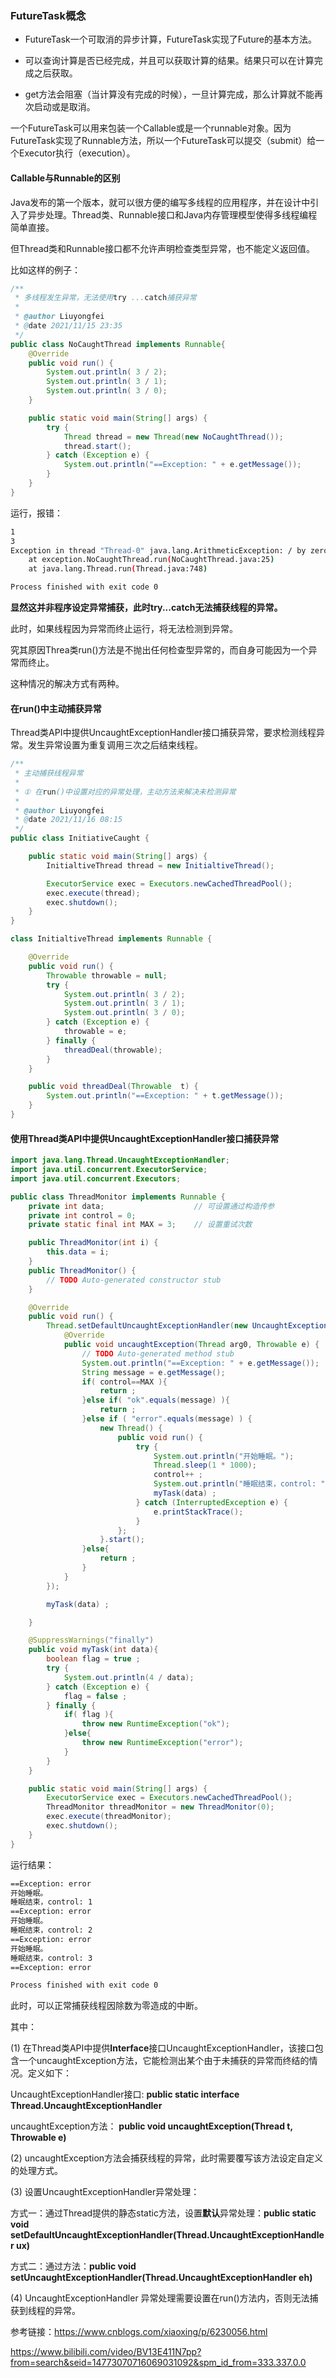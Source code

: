 ### FutureTask概念

- FutureTask一个可取消的异步计算，FutureTask实现了Future的基本方法。

- 可以查询计算是否已经完成，并且可以获取计算的结果。结果只可以在计算完成之后获取。
- get方法会阻塞（当计算没有完成的时候），一旦计算完成，那么计算就不能再次启动或是取消。

一个FutureTask可以用来包装一个Callable或是一个runnable对象。因为FutureTask实现了Runnable方法，所以一个FutureTask可以提交（submit）给一个Executor执行（execution）。

#### Callable与Runnable的区别

Java发布的第一个版本，就可以很方便的编写多线程的应用程序，并在设计中引入了异步处理。Thread类、Runnable接口和Java内存管理模型使得多线程编程简单直接。

但Thread类和Runnable接口都不允许声明检查类型异常，也不能定义返回值。

比如这样的例子：

```java
/**
 * 多线程发生异常，无法使用try ...catch捕获异常
 *
 * @author Liuyongfei
 * @date 2021/11/15 23:35
 */
public class NoCaughtThread implements Runnable{
    @Override
    public void run() {
        System.out.println( 3 / 2);
        System.out.println( 3 / 1);
        System.out.println( 3 / 0);
    }

    public static void main(String[] args) {
        try {
            Thread thread = new Thread(new NoCaughtThread());
            thread.start();
        } catch (Exception e) {
            System.out.println("==Exception: " + e.getMessage());
        }
    }
}
```

运行，报错：

```bash
1
3
Exception in thread "Thread-0" java.lang.ArithmeticException: / by zero
	at exception.NoCaughtThread.run(NoCaughtThread.java:25)
	at java.lang.Thread.run(Thread.java:748)

Process finished with exit code 0
```

**显然这并非程序设定异常捕获，此时try...catch无法捕获线程的异常。**

此时，如果线程因为异常而终止运行，将无法检测到异常。

究其原因Threa类run()方法是不抛出任何检查型异常的，而自身可能因为一个异常而终止。

这种情况的解决方式有两种。

#### 在run()中主动捕获异常

Thread类API中提供UncaughtExceptionHandler接口捕获异常，要求检测线程异常。发生异常设置为重复调用三次之后结束线程。

```java
/**
 * 主动捕获线程异常
 *
 * ① 在run()中设置对应的异常处理，主动方法来解决未检测异常
 *
 * @author Liuyongfei
 * @date 2021/11/16 08:15
 */
public class InitiativeCaught {

    public static void main(String[] args) {
        InitialtiveThread thread = new InitialtiveThread();

        ExecutorService exec = Executors.newCachedThreadPool();
        exec.execute(thread);
        exec.shutdown();
    }
}

class InitialtiveThread implements Runnable {

    @Override
    public void run() {
        Throwable throwable = null;
        try {
            System.out.println( 3 / 2);
            System.out.println( 3 / 1);
            System.out.println( 3 / 0);
        } catch (Exception e) {
            throwable = e;
        } finally {
            threadDeal(throwable);
        }
    }

    public void threadDeal(Throwable  t) {
        System.out.println("==Exception: " + t.getMessage());
    }
}
```



#### 使用Thread类API中提供UncaughtExceptionHandler接口捕获异常

```java
import java.lang.Thread.UncaughtExceptionHandler;
import java.util.concurrent.ExecutorService;
import java.util.concurrent.Executors;

public class ThreadMonitor implements Runnable {
    private int data;                    // 可设置通过构造传参
    private int control = 0;
    private static final int MAX = 3;    // 设置重试次数

    public ThreadMonitor(int i) {
        this.data = i;
    }
    public ThreadMonitor() {
        // TODO Auto-generated constructor stub
    }

    @Override
    public void run() {
        Thread.setDefaultUncaughtExceptionHandler(new UncaughtExceptionHandler() {
            @Override
            public void uncaughtException(Thread arg0, Throwable e) {
                // TODO Auto-generated method stub
                System.out.println("==Exception: " + e.getMessage());
                String message = e.getMessage();
                if( control==MAX ){
                    return ;
                }else if( "ok".equals(message) ){
                    return ;
                }else if ( "error".equals(message) ) {
                    new Thread() {
                        public void run() {
                            try {
                                System.out.println("开始睡眠。");
                                Thread.sleep(1 * 1000);
                                control++ ;
                                System.out.println("睡眠结束，control: "+ control);
                                myTask(data) ;
                            } catch (InterruptedException e) {
                                e.printStackTrace();
                            }
                        };
                    }.start();
                }else{
                    return ;
                }
            }
        });

        myTask(data) ;

    }

    @SuppressWarnings("finally")
    public void myTask(int data){
        boolean flag = true ;
        try {
            System.out.println(4 / data);
        } catch (Exception e) {
            flag = false ;
        } finally {
            if( flag ){
                throw new RuntimeException("ok");
            }else{
                throw new RuntimeException("error");
            }
        }
    }

    public static void main(String[] args) {
        ExecutorService exec = Executors.newCachedThreadPool();
        ThreadMonitor threadMonitor = new ThreadMonitor(0);
        exec.execute(threadMonitor);
        exec.shutdown();
    }
}
```

运行结果：

```bash
==Exception: error
开始睡眠。
睡眠结束，control: 1
==Exception: error
开始睡眠。
睡眠结束，control: 2
==Exception: error
开始睡眠。
睡眠结束，control: 3
==Exception: error

Process finished with exit code 0
```

此时，可以正常捕获线程因除数为零造成的中断。

其中：

(1) 在Thread类API中提供**Interface**接口UncaughtExceptionHandler，该接口包含一个uncaughtException方法，它能检测出某个由于未捕获的异常而终结的情况。定义如下：

UncaughtExceptionHandler接口:  **public static interface Thread.UncaughtExceptionHandler**

uncaughtException方法： **public void uncaughtException(Thread t, Throwable e)**

(2) uncaughtException方法会捕获线程的异常，此时需要覆写该方法设定自定义的处理方式。

(3) 设置UncaughtExceptionHandler异常处理：

方式一：通过Thread提供的静态static方法，设置**默认**异常处理：**public static void setDefaultUncaughtExceptionHandler(Thread.UncaughtExceptionHandler ux)**

方式二：通过方法：**public void setUncaughtExceptionHandler(Thread.UncaughtExceptionHandler eh)**

(4) UncaughtExceptionHandler 异常处理需要设置在run()方法内，否则无法捕获到线程的异常。

参考链接：https://www.cnblogs.com/xiaoxing/p/6230056.html



https://www.bilibili.com/video/BV13E411N7pp?from=search&seid=14773070716069031092&spm_id_from=333.337.0.0